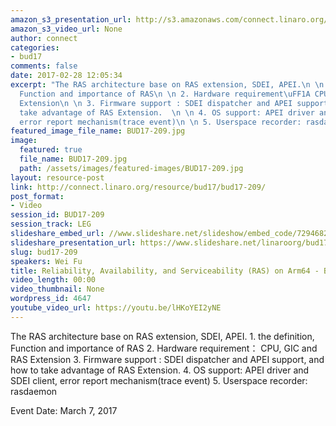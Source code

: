 ```yaml
---
amazon_s3_presentation_url: http://s3.amazonaws.com/connect.linaro.org/bud17/Presentations/BUD17-209%20-Reliability%2C%20Availability%2C%20and%20Serviceability%28RAS%29%20on%20Arm64.pdf
amazon_s3_video_url: None
author: connect
categories:
- bud17
comments: false
date: 2017-02-28 12:05:34
excerpt: "The RAS architecture base on RAS extension, SDEI, APEI.\n \n 1. the definition,
  Function and importance of RAS\n \n 2. Hardware requirement\uFF1A CPU, GIC and RAS
  Extension\n \n 3. Firmware support : SDEI dispatcher and APEI support, and how to
  take advantage of RAS Extension.  \n \n 4. OS support: APEI driver and SDEI client,
  error report mechanism(trace event)\n \n 5. Userspace recorder: rasdaemon"
featured_image_file_name: BUD17-209.jpg
image:
  featured: true
  file_name: BUD17-209.jpg
  path: /assets/images/featured-images/BUD17-209.jpg
layout: resource-post
link: http://connect.linaro.org/resource/bud17/bud17-209/
post_format:
- Video
session_id: BUD17-209
session_track: LEG
slideshare_embed_url: //www.slideshare.net/slideshow/embed_code/72946821
slideshare_presentation_url: https://www.slideshare.net/linaroorg/bud17209-reliability-availability-and-serviceability-ras-on-arm64
slug: bud17-209
speakers: Wei Fu
title: Reliability, Availability, and Serviceability (RAS) on Arm64 - BUD17-209
video_length: 00:00
video_thumbnail: None
wordpress_id: 4647
youtube_video_url: https://youtu.be/lHKoYEI2yNE
---
```


The RAS architecture base on RAS extension, SDEI, APEI. 1. the definition, Function and importance of RAS 2. Hardware requirement： CPU, GIC and RAS Extension 3. Firmware support : SDEI dispatcher and APEI support, and how to take advantage of RAS Extension. 4. OS support: APEI driver and SDEI client, error report mechanism(trace event) 5. Userspace recorder: rasdaemon

Event Date: March 7, 2017